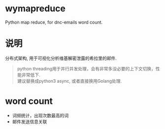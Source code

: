 # wymapreduce
Python map reduce, for dnc-emails word count.   

# 说明
分布式架构, 用于可视化分析维基解密泄露的希拉里的邮件.   
   
> python threading用于并行并发处理，会有非常多没必要的上下文切换，性能非常低下.   
> 建议替换成python3 async, 或者直接换用Golang处理.   
   
# word count
* 词频统计，出现次数最高的词   
* 邮件发送信息关联
